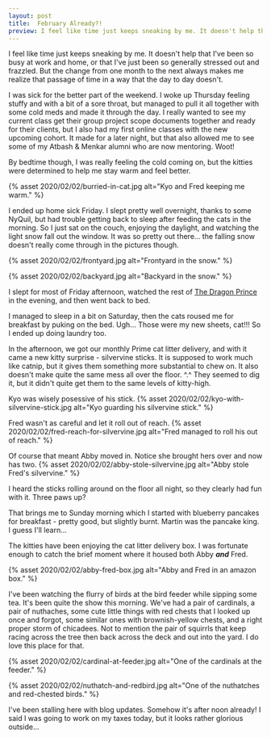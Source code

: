 ```yaml
---
layout: post
title:  February Already?! 
preview: I feel like time just keeps sneaking by me. It doesn't help that I've been so busy at work and home, or that I've just been so generally stressed out and frazzled. But the change from one month to the next always makes me realize that passage of time in a way that the day to day doesn't. 
---
```


I feel like time just keeps sneaking by me. It doesn't help that I've been so busy at work and home, or that I've just been so generally stressed out and frazzled. But the change from one month to the next always makes me realize that passage of time in a way that the day to day doesn't. 

I was sick for the better part of the weekend. I woke up Thursday feeling stuffy and with a bit of a sore throat, but managed to pull it all together with some cold meds and made it through the day. I really wanted to see my current class get their group project scope documents together and ready for their clients, but I also had my first online classes with the new upcoming cohort. It made for a later night, but that also allowed me to see some of my Atbash & Menkar alumni who are now mentoring. Woot!

By bedtime though, I was really feeling the cold coming on, but the kitties were determined to help me stay warm and feel better.

{% asset 2020/02/02/burried-in-cat.jpg alt="Kyo and Fred keeping me warm." %}

I ended up home sick Friday. I slept pretty well overnight, thanks to some NyQuil, but had trouble getting back to sleep after feeding the cats in the morning. So I just sat on the couch, enjoying the daylight, and watching the light snow fall out the window. It was so pretty out there... the falling snow doesn't really come through in the pictures though. 

{% asset 2020/02/02/frontyard.jpg alt="Frontyard in the snow." %}

{% asset 2020/02/02/backyard.jpg alt="Backyard in the snow." %}

I slept for most of Friday afternoon, watched the rest of [The Dragon Prince](/vizmedia/the-dragon-prince) in the evening, and then went back to bed. 

I managed to sleep in a bit on Saturday, then the cats roused me for breakfast by puking on the bed. Ugh... Those were my new sheets, cat!!! So I ended up doing laundry too. 

In the afternoon, we got our monthly Prime cat litter delivery, and with it came a new kitty surprise - silvervine sticks. It is supposed to work much like catnip, but it gives them something more substantial to chew on. It also doesn't make quite the same mess all over the floor. ^.^  They seemed to dig it, but it didn't quite get them to the same levels of kitty-high.

Kyo was wisely posessive of his stick. 
{% asset 2020/02/02/kyo-with-silvervine-stick.jpg alt="Kyo guarding his silvervine stick." %}

Fred wasn't as careful and let it roll out of reach.
{% asset 2020/02/02/fred-reach-for-silvervine.jpg alt="Fred managed to roll his out of reach." %}

Of course that meant Abby moved in. Notice she brought hers over and now has two.
{% asset 2020/02/02/abby-stole-silvervine.jpg alt="Abby stole Fred's silvervine." %}

I heard the sticks rolling around on the floor all night, so they clearly had fun with it. Three paws up?

That brings me to Sunday morning which I started with blueberry pancakes for breakfast - pretty good, but slightly burnt. Martin was the pancake king. I guess I'll learn...

The kitties have been enjoying the cat litter delivery box. I was fortunate enough to catch the brief moment where it housed both Abby __*and*__ Fred.

{% asset 2020/02/02/abby-fred-box.jpg alt="Abby and Fred in an amazon box." %}

I've been watching the flurry of birds at the bird feeder while sipping some tea. It's been quite the show this morning. We've had a pair of cardinals, a pair of nuthaches, some cute little things with red chests that I looked up once and forgot, some similar ones with brownish-yellow chests, and a right proper storm of chicadees. Not to mention the pair of squirrls that keep racing across the tree then back across the deck and out into the yard. I do love this place for that.

{% asset 2020/02/02/cardinal-at-feeder.jpg alt="One of the cardinals at the feeder." %}

{% asset 2020/02/02/nuthatch-and-redbird.jpg alt="One of the nuthatches and red-chested birds." %}

I've been stalling here with blog updates. Somehow it's after noon already! I said I was going to work on my taxes today, but it looks rather glorious outside...  